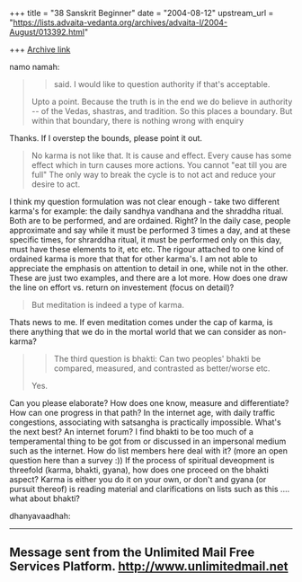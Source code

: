 +++
title = "38 Sanskrit Beginner"
date = "2004-08-12"
upstream_url = "https://lists.advaita-vedanta.org/archives/advaita-l/2004-August/013392.html"

+++
[Archive link](https://lists.advaita-vedanta.org/archives/advaita-l/2004-August/013392.html)

namo namah:

> > said. I would like to question authority if that's 
acceptable.
> 
> Upto a point.  Because the truth is in the end we do believe 
in authority
> -- of the Vedas, shastras, and tradition.  So this places a 
boundary.  But
> within that boundary, there is nothing wrong with enquiry

Thanks. If I overstep the bounds, please point it out.

> No karma is not like that.  It is cause and effect.  Every 
cause has some
> effect which in turn causes more actions.  You cannot "eat 
till you are
> full"  The only way to break the cycle is to not act and 
reduce your
> desire to act.

I think my question formulation was not clear enough - take 
two different karma's for example: the daily sandhya vandhana 
and the shraddha ritual. Both are to be performed, and are 
ordained. Right? In the daily case, people approximate and say 
while it must be performed 3 times a day, and at these 
specific times, for shrarddha ritual, it must be performed 
only on this day, must have these elements to it, etc etc. The 
rigour attached to one kind of ordained karma is more that 
that for other karma's. I am not able to appreciate the 
emphasis on attention to detail in one, while not in the 
other. These are just two examples, and there are a lot more. 
How does one draw the line on effort vs. return on investement 
(focus on detail)?

> But meditation is indeed a type of karma.

 Thats news to me. If even meditation comes under the cap of 
karma, is there anything that we do in the mortal world that 
we can consider as non-karma?

> > The third question is bhakti: Can two peoples' bhakti be
> > compared, measured, and contrasted as better/worse etc.
> 
> Yes.

 Can you please elaborate? How does one know, measure and 
differentiate? How can one progress in that path? In the 
internet age, with daily traffic congestions, associating with 
satsangha is practically impossible. What's the next best? An 
internet forum? I find bhakti to be too much of a 
temperamental thing to be got from or discussed in an 
impersonal medium such as the internet. 
 How do list members here deal with it? (more an open question 
here than a survey :))
 If the process of spiritual deveopment is threefold (karma, 
bhakti, gyana), how does one proceed on the bhakti aspect? 
Karma is either you do it on your own, or don't and gyana (or 
pursuit thereof) is reading material and clarifications on 
lists such as this .... what about bhakti?

dhanyavaadhah:

--------------------------------------
Message sent from the
Unlimited Mail Free Services Platform.
http://www.unlimitedmail.net
--------------------------------------



